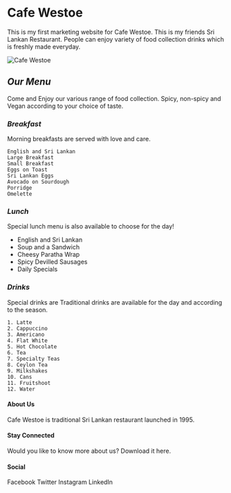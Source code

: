 # Cafe Westoe

This is my first marketing website for Cafe Westoe. This is my friends Sri Lankan Restaurant. People can enjoy variety of food collection drinks which is freshly made everyday.

![Cafe Westoe](/assets/images/cafe.png)

## *Our Menu*
Come and Enjoy our various range of food collection. Spicy, non-spicy and Vegan according to your choice of taste.

### *Breakfast* 
Morning breakfasts are served with love and care.

    English and Sri Lankan
    Large Breakfast 
    Small Breakfast
    Eggs on Toast
    Sri Lankan Eggs
    Avocado on Sourdough
    Porridge
    Omelette

### *Lunch* 
Special lunch menu is also available to choose for the day!

- English and Sri Lankan 
- Soup and a Sandwich 
- Cheesy Paratha Wrap 
- Spicy Devilled Sausages 
- Daily Specials 

### *Drinks*
Special drinks are Traditional drinks are available for the day and according to the season.

    1. Latte 
    2. Cappuccino 
    3. Americano 
    4. Flat White
    5. Hot Chocolate 
    6. Tea
    7. Specialty Teas
    8. Ceylon Tea
    9. Milkshakes
    10. Cans
    11. Fruitshoot
    12. Water

#### About Us
Cafe Westoe is traditional Sri Lankan restaurant launched in 1995.

#### Stay Connected
Would you like to know more about us? Download it here.

#### Social
Facebook 
Twitter
Instagram
LinkedIn

